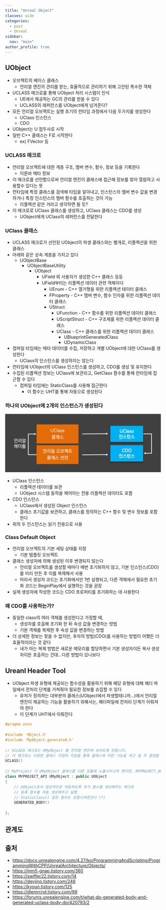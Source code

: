 ```yaml
---
title: "Unreal Object"
classes: wide
categories: 
  - post
  - Unreal
sidebar:
  nav: "main"
author_profile: true
---
```


## UObject
* 오브젝트의 베이스 클래스
  * 언리얼 엔진의 관리를 받는, 효율적으로 관리하기 위해 고안된 특수한 객체
* UCLASS 매크로를 통해 UObject 처리 시스템이 인식
  * UE에서 제공하는 GC의 관리를 받을 수 있다
  * UCLASS의 레퍼런스를 UObject에게 넘겨준다?
* 모든 언리얼 오브젝트는 실행 초기의 런타임 과정에서 다음 두가지를 생성한다
  * UClass 인스턴스
  * CDO
* UObject는 U 접두사로 시작
* 일반 C++ 클래스는 F로 시작한다
  * ex) FVector 등

### UCLASS 매크로
* 언리얼 오브젝트에 대한 계층 구조, 멤버 변수, 함수, 정보 등을 기록한다
  * 이른바 메타 정보
* 이 매크로를 선언함으로써 언리얼 엔진이 클래스에 접근해 정보를 찾아 열람하고 사용할수 있다는 뜻
* 런타임에 특정 클래스를 검색해 타입을 알아내고, 인스턴스의 멤버 변수 값을 변경하거나 특정 인스턴스의 멤버 함수를 호출하는 것이 가능
  * 리플렉션 같은 거라고 생각하면 될 듯?
* 이 매크로로 UClass 클래스를 생성하고, UClass 클래스는 CDO를 생성
  * UObject에게 UClass의 레퍼런스를 전달한다

### UClass 클래스
* UCLASS 매크로가 선언된 UObject의 파생 클래스와는 별개로, 리플렉션을 위한 클래스
* 아래와 같은 상속 계층을 가지고 있다
  * UObjectBase
    * UObjectBaseUtility
      * UObject
        * UField 외 사용자가 생성한 C++ 클래스 등등
        * UField부터는 리플렉션 데이터 관련 객체이다
          * UEnum - C++ 열거형을 위한 리플렉션 테이터 클래스
          * FProperty - C++ 멤버 변수, 함수 인자를 위한 리플렉션 데이터 클래스
          * UStruct
            * UFunction - C++ 함수를 위한 리플렉션 데이터 클래스
            * UScriptStruct - C++ 구조체를 위한 리플렉션 데이터 클래스
            * UClass - C++ 클래스를 위한 리플렉션 데이터 클래스
              * UBlueprintGeneratedClass
              * UDynamicClass
* 컴파일 타임에는 메타 데이터를 수집, 저장하고 개별 UObject에 대한 UClass를 생성한다
  * UClass의 인스턴스를 생성하지는 않는다
* 런타임에 UObject의 UClass 인스턴스를 생성하고, CDO를 생성 및 유지한다
* 수집된 리플렉션 정보는 UClass에 보관되고, GetClass 함수를 통해 런타임에 접근할 수 있다
  * 컴파일 타임에는 StaticClass를 사용해 접근한다
    * 이 함수는 UHT를 통해 자동으로 생성된다

### 하나의 UObject에 2개의 인스턴스가 생성된다
![post_thumbnail](/assets/images/{A3B08186-65A7-4F92-ACE0-C216B9D42AA0}.png)
* UClass 인스턴스
  * 리플렉션 데이터를 보관
  * UObject 시스템 동작을 제어아는 전용 리플렉션 데이터도 포함
* CDO 인스턴스
  * UClass에서 생성된 Object 인스턴스
  * 클래스 초기값을 보관하고, 클래스를 정의하는 C++ 함수 및 변수 정보를 포함한다
* 위의 두 인스턴스는 읽기 전용으로 사용

### Class Default Object
* 언리얼 오브젝트의 기본 세팅 상태를 지정
  * 기본 탬플릿 오브젝트
* 클래스 생성자에 의해 생성된 이후 변경되지 않는다
  * 언리얼 오브젝트를 생성할 때마다 매번 초기화하지 않고, 기본 인스턴스(CDO)를 미리 만든 후 이를 복제해서 사용
  * 따라서 생성자 코드는 초기화에서만 1번 실행되고, 다른 객체에서 필요한 초기화 코드는 BeginPlay에서 실행하는 것을 권장
* 실제 생성자에 작성한 코드는 CDO 프로퍼티를 초기화하는 데 사용한다

### 왜 CDO를 사용하는가?
* 동일한 class의 여러 객체를 생성한다고 가정할 때,
  * 생성자를 호출해 초기화 한 뒤 속성 값을 변경하는 방법
  * 기본 객체를 복제한 후 속성 값을 변경하는 방법
* 더 상세한 정보는 찾을 수 없지만, 후자의 방법(CDO)를 사용하는 방법이 어쨌든 더 효율적이라는 것 같다
  * 내가 아는 복제 방법은 새로운 메모리를 할당하면서 기본 생성자이든 복사 생성자이든 호출하는 건데...다른 방법이 있나보다

## Ureanl Header Tool
* UObject 파생 유형에 제공되는 함수성을 활용하기 위해 해당 유형에 대해 헤더 파일에서 전처리 단계를 거쳐줘야 필요한 정보를 슈집할 수 있다
  * 유저가 정의하는 대부분의 클래스(UObject에서 파생할테니까...)에서 언리얼 엔진이 제공하는 기능을 활용하기 위해서는, 해더파일에 전처리 단계가 이뤄져야 한다
  * 이 단계가 UHT에서 이뤄진다

```c++
#pragma once

#include 'Object.h'
#include 'MyObject.generated.h'

// UCLASS 매크로는 UMyObject 를 언리얼 엔진에 보이도록 만듭니다. 
// 이 매크로는 다양한 클래스 지정자 지원을 통해 클래스에 어떤 기능을 켜고 끌 지 결정할 수 있습니다.
UCLASS()

// MyProject 가 UMyObject 클래스를 다른 모듈에 노출시키고자 한다면, MYPROJECT_API 지정이 필수입니다.
class MYPROJECT_API UMyObject : public UObject
{
    // UObject로서 정상적으로 작동하도록 추가 함수를 생성해주는 매크로
    // 등록 함수를 자동 생성해주고 실행
    // StaticClass() 같은 함수도 포함시켜준단다 (?)
    GENERATED_BODY()

};
```

## 관계도

## 출처
* <https://docs.unrealengine.com/4.27/ko/ProgrammingAndScripting/ProgrammingWithCPP/UnrealArchitecture/Objects/>
* <https://mm5-gnap.tistory.com/360>
* <https://swifter22.tistory.com/14>
* <https://devjino.tistory.com/246>
* <https://kyoun.tistory.com/125>
* <https://dlemrcnd.tistory.com/99>
* <https://forums.unrealengine.com/t/what-do-generated-body-and-generated-uclass-body-do/420793/2>